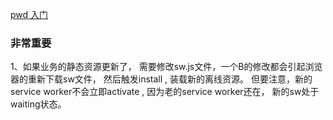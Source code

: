 [pwd 入门](https://juejin.im/post/5abba6a7f265da239706ec60)


###  非常重要
1、如果业务的静态资源更新了， 需要修改sw.js文件，一个B的修改都会引起浏览器的重新下载sw文件， 然后触发install , 装载新的离线资源。 但要注意，新的service worker不会立即activate , 因为老的service worker还在， 新的sw处于waiting状态。 